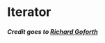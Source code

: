 # Iterator
 ##### Credit goes to [Richard Goforth](https://github.com/DiogoBasilio235/Design_Patterns)
 
